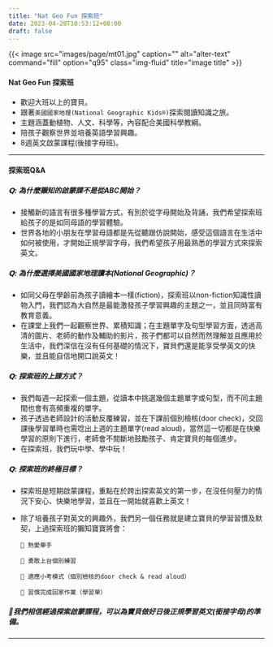 ```yaml
---
title: "Nat Geo Fun 探索班"
date: 2023-04-20T10:53:12+08:00
draft: false
---
```


{{< image src="images/page/mt01.jpg" caption="" alt="alter-text" command="fill" option="q95" class="img-fluid" title="image title" >}}

#### Nat Geo Fun 探索班
* 歡迎大班以上的寶貝。
* 跟著`美國國家地理(National Geographic Kids®)`探索閱讀知識之旅。
* 主題涵蓋動植物、人文、科學等，內容配合美國科學教綱。
* 陪孩子觀察世界並培養英語學習興趣。
* 8週英文啟蒙課程(後接字母班)。
---

#### 探索班Q&A
##### 𝗤: 為什麼獺知的啟蒙課不是從ABC開始？
* 接觸新的語言有很多種學習方式，有別於從字母開始及背誦，我們希望探索班給孩子的是如同母語的學習體驗。
* 世界各地的小朋友在學習母語都是先從聽跟仿說開始，感受這個語言在生活中如何被使用，才開始正規學習字母，我們希望孩子用最熟悉的學習方式來探索英文。

##### 𝗤: 為什麼選擇美國國家地理讀本(National Geographic)？
* 如同父母在學齡前為孩子讀繪本一樣(fiction)，探索班以non-fiction知識性讀物入門，我們認為大自然是最能激發孩子學習興趣的主題之一，並且同時富有教育意義。
* 在課堂上我們一起觀察世界、累積知識；在主題單字及句型學習方面，透過高清的圖片、老師的動作及輔助的影片，孩子們都可以自然而然理解並且應用於生活中，我們深信在沒有任何基礎的情況下，寶貝們還是能享受學英文的快樂，並且能自信地開口說英文！

##### 𝗤: 探索班的上課方式？
* 我們每週一起探索一個主題，從讀本中挑選幾個主題單字或句型，而不同主題間也會有高頻重複的單字。
* 孩子透過老師設計的活動反覆練習，並在下課前個別檢核(door check)，交回課後學習單時也需唸出上週的主題單字(read aloud)，當然這一切都是在快樂學習的原則下進行，老師會不間斷地鼓勵孩子、肯定寶貝的每個進步。
* 在探索班，我們玩中學、學中玩！

##### 𝗤: 探索班的終極目標？
* 探索班是短期啟蒙課程，重點在於跨出探索英文的第一步，在沒任何壓力的情況下安心、快樂地學習，並且在一開始就喜歡上英文！
* 除了培養孩子對英文的興趣外，我們另一個任務就是建立寶貝的學習習慣及默契，上過探索班的獺知寶寶將會：

   `🔹 熱愛舉手`

   `🔹 勇敢上台個別練習`

   `🔹 適應小考模式（個別檢核的door check & read aloud）`

   `🔹 習慣完成回家作業（學習單）`

##### 🙌我們相信經過探索啟蒙課程，可以為寶貝做好日後正規學習英文(銜接字母)的準備。

---
